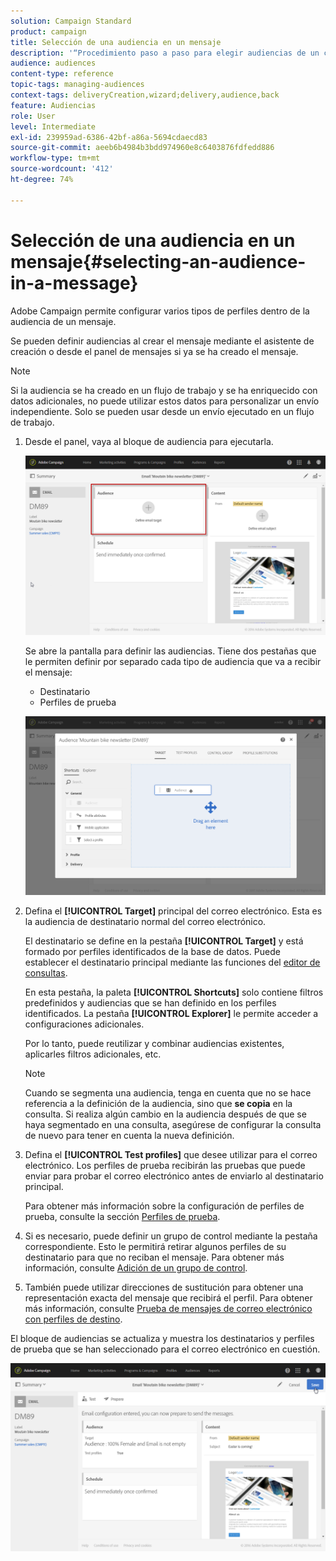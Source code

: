 ```yaml
---
solution: Campaign Standard
product: campaign
title: Selección de una audiencia en un mensaje
description: '“Procedimiento paso a paso para elegir audiencias de un correo electrónico: población de destinatarios principales y perfiles de prueba”.'
audience: audiences
content-type: reference
topic-tags: managing-audiences
context-tags: deliveryCreation,wizard;delivery,audience,back
feature: Audiencias
role: User
level: Intermediate
exl-id: 239959ad-6386-42bf-a86a-5694cdaecd83
source-git-commit: aeeb6b4984b3bdd974960e8c6403876fdfedd886
workflow-type: tm+mt
source-wordcount: '412'
ht-degree: 74%

---
```


# Selección de una audiencia en un mensaje{#selecting-an-audience-in-a-message}

Adobe Campaign permite configurar varios tipos de perfiles dentro de la audiencia de un mensaje.

Se pueden definir audiencias al crear el mensaje mediante el asistente de creación o desde el panel de mensajes si ya se ha creado el mensaje.

>[!NOTE]
>
>Si la audiencia se ha creado en un flujo de trabajo y se ha enriquecido con datos adicionales, no puede utilizar estos datos para personalizar un envío independiente. Solo se pueden usar desde un envío ejecutado en un flujo de trabajo.

1. Desde el panel, vaya al bloque de audiencia para ejecutarla.

   ![](assets/delivery_audience_definition_1.png)

   Se abre la pantalla para definir las audiencias. Tiene dos pestañas que le permiten definir por separado cada tipo de audiencia que va a recibir el mensaje:

   * Destinatario
   * Perfiles de prueba

   ![](assets/delivery_audience_definition_2.png)

1. Defina el **[!UICONTROL Target]** principal del correo electrónico. Esta es la audiencia de destinatario normal del correo electrónico.

   El destinatario se define en la pestaña **[!UICONTROL Target]** y está formado por perfiles identificados de la base de datos. Puede establecer el destinatario principal mediante las funciones del [editor de consultas](../../automating/using/editing-queries.md#creating-queries).

   En esta pestaña, la paleta **[!UICONTROL Shortcuts]** solo contiene filtros predefinidos y audiencias que se han definido en los perfiles identificados. La pestaña **[!UICONTROL Explorer]** le permite acceder a configuraciones adicionales.

   Por lo tanto, puede reutilizar y combinar audiencias existentes, aplicarles filtros adicionales, etc.

   >[!NOTE]
   >
   >Cuando se segmenta una audiencia, tenga en cuenta que no se hace referencia a la definición de la audiencia, sino que **se copia** en la consulta. Si realiza algún cambio en la audiencia después de que se haya segmentado en una consulta, asegúrese de configurar la consulta de nuevo para tener en cuenta la nueva definición.

1. Defina el **[!UICONTROL Test profiles]** que desee utilizar para el correo electrónico. Los perfiles de prueba recibirán las pruebas que puede enviar para probar el correo electrónico antes de enviarlo al destinatario principal.

   Para obtener más información sobre la configuración de perfiles de prueba, consulte la sección [Perfiles de prueba](../../audiences/using/managing-test-profiles.md).

1. Si es necesario, puede definir un grupo de control mediante la pestaña correspondiente. Esto le permitirá retirar algunos perfiles de su destinatario para que no reciban el mensaje. Para obtener más información, consulte [Adición de un grupo de control](../../sending/using/control-group.md).

1. También puede utilizar direcciones de sustitución para obtener una representación exacta del mensaje que recibirá el perfil.  Para obtener más información, consulte [Prueba de mensajes de correo electrónico con perfiles de destino](../../sending/using/testing-messages-using-target.md).

El bloque de audiencias se actualiza y muestra los destinatarios y perfiles de prueba que se han seleccionado para el correo electrónico en cuestión.

![](assets/delivery_audience_definition_3.png)
